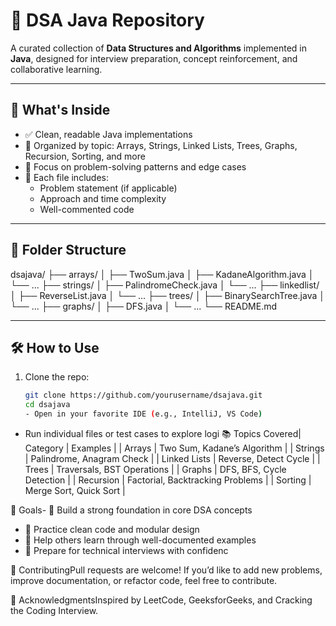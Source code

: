 # 📘 DSA Java Repository

A curated collection of **Data Structures and Algorithms** implemented in **Java**, designed for interview preparation, concept reinforcement, and collaborative learning.

---

## 🚀 What's Inside

- ✅ Clean, readable Java implementations
- 📂 Organized by topic: Arrays, Strings, Linked Lists, Trees, Graphs, Recursion, Sorting, and more
- 🧠 Focus on problem-solving patterns and edge cases
- 📌 Each file includes:
  - Problem statement (if applicable)
  - Approach and time complexity
  - Well-commented code

---

## 📁 Folder Structure
dsajava/ ├── arrays/ │   ├── TwoSum.java │   ├── KadaneAlgorithm.java │   └── ... ├── strings/ │   ├── PalindromeCheck.java │   └── ... ├── linkedlist/ │   ├── ReverseList.java │   └── ... ├── trees/ │   ├── BinarySearchTree.java │   └── ... ├── graphs/ │   ├── DFS.java │   └── ... └── README.md

---

## 🛠️ How to Use

1. Clone the repo:
   ```bash
   git clone https://github.com/yourusername/dsajava.git
   cd dsajava
   - Open in your favorite IDE (e.g., IntelliJ, VS Code)
- Run individual files or test cases to explore logi
📚 Topics Covered| Category | Examples | 
| Arrays | Two Sum, Kadane’s Algorithm | 
| Strings | Palindrome, Anagram Check | 
| Linked Lists | Reverse, Detect Cycle | 
| Trees | Traversals, BST Operations | 
| Graphs | DFS, BFS, Cycle Detection | 
| Recursion | Factorial, Backtracking Problems | 
| Sorting | Merge Sort, Quick Sort | 

🎯 Goals- 📌 Build a strong foundation in core DSA concepts
- 🧪 Practice clean code and modular design
- 📖 Help others learn through well-documented examples
- 🧩 Prepare for technical interviews with confidenc
  
🤝 ContributingPull requests are welcome! If you’d like to add new problems, improve documentation, or refactor code, feel free to contribute.

🙌 AcknowledgmentsInspired by LeetCode, GeeksforGeeks, and Cracking the Coding Interview.
